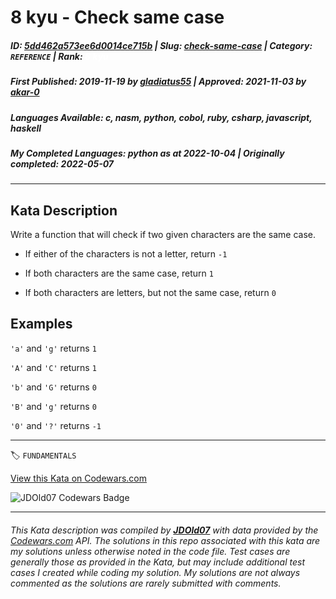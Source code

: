 # 8 kyu - Check same case

##### **ID**: [5dd462a573ee6d0014ce715b](https://www.codewars.com/kata/5dd462a573ee6d0014ce715b) | **Slug**: [check-same-case](https://www.codewars.com/kata/5dd462a573ee6d0014ce715b) | **Category**: `REFERENCE` | **Rank**: <span style="color:white">8 kyu</span>

##### **First Published**: 2019-11-19 ***by*** [gladiatus55](https://www.codewars.com/users/gladiatus55) | **Approved**: 2021-11-03 ***by*** [akar-0](https://www.codewars.com/users/akar-0)

##### **Languages Available**: c, nasm, python, cobol, ruby, csharp, javascript, haskell

##### **My Completed Languages**: python ***as at*** 2022-10-04 | **Originally completed**: 2022-05-07

---

## Kata Description


Write a function that will check if two given characters are the same case.



* If either of the characters is not a letter, return `-1`

* If both characters are the same case, return `1`

* If both characters are letters, but not the same case, return `0`



## Examples



`'a'` and `'g'` returns `1`



`'A'` and `'C'` returns `1`



`'b'` and `'G'` returns `0`



`'B'` and `'g'` returns `0`



`'0'` and `'?'` returns `-1`

---


🏷 `FUNDAMENTALS`


[View this Kata on Codewars.com](https://www.codewars.com/kata/5dd462a573ee6d0014ce715b)

![](https://www.codewars.com/users/jdold07/badges/large "JDOld07 Codewars Badge")

---

###### *This Kata description was compiled by [**JDOld07**](https://tpstech.dev) with data provided by the [Codewars.com](https://www.codewars.com) API.  The solutions in this repo associated with this kata are my solutions unless otherwise noted in the code file.  Test cases are generally those as provided in the Kata, but may include additional test cases I created while coding my solution.  My solutions are not always commented as the solutions are rarely submitted with comments.*
